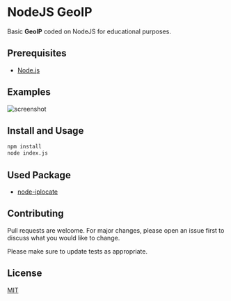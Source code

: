 # NodeJS GeoIP

Basic **GeoIP** coded on NodeJS for educational purposes.

## Prerequisites

* [Node.js](https://nodejs.org/)

## Examples

![screenshot](https://media.discordapp.net/attachments/750439917003341824/755821863401160834/unknown.png?width=429&height=219)

## Install and Usage

```bash
npm install
node index.js
```

## Used Package

* [node-iplocate](https://www.npmjs.com/package/node-iplocate)

## Contributing
Pull requests are welcome. For major changes, please open an issue first to discuss what you would like to change.

Please make sure to update tests as appropriate.

## License
[MIT](https://choosealicense.com/licenses/mit/)

